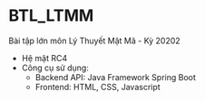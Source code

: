# BTL_LTMM
Bài tập lớn môn Lý Thuyết Mật Mã - Kỳ 20202
- Hệ mật RC4
- Công cụ sử dụng: 
	+ Backend API: Java Framework Spring Boot 
	+ Frontend: HTML, CSS, Javascript


